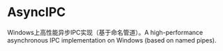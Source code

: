 # AsyncIPC
Windows上高性能异步IPC实现（基于命名管道）。A high-performance asynchronous IPC implementation on Windows (based on named pipes).
